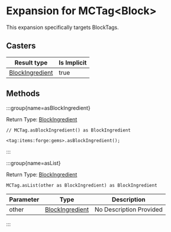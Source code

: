 # Expansion for MCTag&lt;Block&gt;

This expansion specifically targets BlockTags.

## Casters

| Result type | Is Implicit |
|-------------|-------------|
| [BlockIngredient](/vanilla/api/block/BlockIngredient) | true |

## Methods

:::group{name=asBlockIngredient}

Return Type: [BlockIngredient](/vanilla/api/block/BlockIngredient)

```zenscript
// MCTag.asBlockIngredient() as BlockIngredient

<tag:items:forge:gems>.asBlockIngredient();
```

:::

:::group{name=asList}

Return Type: [BlockIngredient](/vanilla/api/block/BlockIngredient)

```zenscript
MCTag.asList(other as BlockIngredient) as BlockIngredient
```

| Parameter | Type | Description |
|-----------|------|-------------|
| other | [BlockIngredient](/vanilla/api/block/BlockIngredient) | No Description Provided |


:::


